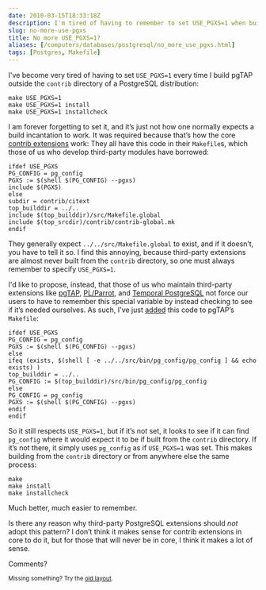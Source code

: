 ```yaml
--- 
date: 2010-03-15T18:33:18Z
description: I'm tired of having to remember to set USE_PGXS=1 when building third-party PostgreSQL extensions like pgTAP. Aren’t you?
slug: no-more-use-pgxs
title: No more USE_PGXS=1?
aliases: [/computers/databases/postgresql/no_more_use_pgxs.html]
tags: [Postgres, Makefile]
---
```


<p>I've become very tired of having to set <code>USE_PGXS=1</code> every time I build pgTAP outside the <code>contrib</code> directory of a PostgreSQL distribution:</p>

<pre><code>make USE_PGXS=1
make USE_PGXS=1 install
make USE_PGXS=1 installcheck
</code></pre>

<p>I am forever forgetting to set it, and it’s just not how one normally expects
a build incantation to work. It was required because that’s how the core
<a href="http://www.postgresql.org/docs/8.4/static/contrib.html" title="PostgreSQL Documentation: “Additional Supplied Modules”">contrib extensions</a> work: They all have
this code in their <code>Makefile</code>s, which those of us who develop third-party
modules have borrowed:</p>

<pre><code>ifdef USE_PGXS
PG_CONFIG = pg_config
PGXS := $(shell $(PG_CONFIG) --pgxs)
include $(PGXS)
else
subdir = contrib/citext
top_builddir = ../..
include $(top_builddir)/src/Makefile.global
include $(top_srcdir)/contrib/contrib-global.mk
endif
</code></pre>

<p>They generally expect <code>../../src/Makefile.global</code> to exist, and if it doesn’t,
you have to tell it so. I find this annoying, because third-party extensions
are almost never built from the <code>contrib</code> directory, so one must always remember to specify <code>USE_PGXS=1</code>.</p>

<p>I'd like to propose, instead, that those of us who maintain third-party extensions like <a href="http://pgtap.org">pgTAP</a>, <a href="http://github.com/leto/plparrot/">PL/Parrot</a>, and <a href="http://temporal.projects.postgresql.org/">Temporal PostgreSQL</a> not force our users to have to remember this special variable by instead checking to see if it’s needed ourselves. As such, I've just <a href="http://github.com/theory/pgtap/commit/400db6d2db7ebabb90fbc528100bb9e518f7fbc3">added</a> this code to pgTAP’s <code>Makefile</code>:</p>

<pre><code>ifdef USE_PGXS
PG_CONFIG = pg_config
PGXS := $(shell $(PG_CONFIG) --pgxs)
else
ifeq (exists, $(shell [ -e ../../src/bin/pg_config/pg_config ] &amp;&amp; echo exists) ) 
top_builddir = ../..
PG_CONFIG := $(top_builddir)/src/bin/pg_config/pg_config
else
PG_CONFIG = pg_config
PGXS := $(shell $(PG_CONFIG) --pgxs)
endif
endif
</code></pre>

<p>So it still respects <code>USE_PGXS=1</code>, but if it’s not set, it looks to see if it
can find <code>pg_config</code> where it would expect it to be if built from the
<code>contrib</code> directory. If it’s not there, it simply uses <code>pg_config</code> as if
<code>USE_PGXS=1</code> was set. This makes building from the <code>contrib</code> directory or from
anywhere else the same process:</p>

<pre><code>make
make install
make installcheck
</code></pre>

<p>Much better, much easier to remember.</p>

<p>Is there any reason why third-party PostgreSQL extensions should <em>not</em> adopt this pattern? I don’t think it makes sense for contrib extensions in core to do it, but for those that will never be in core, I think it makes a lot of sense.</p>

<p>Comments?</p>

<p class="past"><small>Missing something? Try the <a rel="nofollow" href="http://past.justatheory.com/computers/databases/postgresql/no_more_use_pgxs.html">old layout</a>.</small></p>


